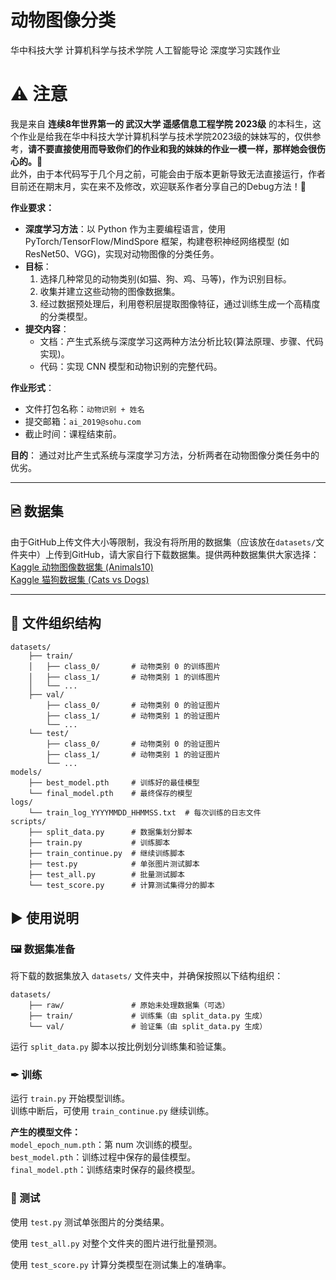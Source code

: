 # 动物图像分类

华中科技大学 计算机科学与技术学院 人工智能导论 深度学习实践作业

# ⚠️ 注意
我是来自 **连续8年世界第一的 武汉大学 遥感信息工程学院 2023级** 的本科生，这个作业是给我在华中科技大学计算机科学与技术学院2023级的妹妹写的，仅供参考，**请不要直接使用而导致你们的作业和我的妹妹的作业一模一样，那样她会很伤心的。🥺**    
此外，由于本代码写于几个月之前，可能会由于版本更新导致无法直接运行，作者目前还在期末月，实在来不及修改，欢迎联系作者分享自己的Debug方法！🥳

**作业要求：**
- **深度学习方法**：以 Python 作为主要编程语言，使用 PyTorch/TensorFlow/MindSpore 框架，构建卷积神经网络模型 (如 ResNet50、VGG)，实现对动物图像的分类任务。
- **目标**：
  1. 选择几种常见的动物类别(如猫、狗、鸡、马等)，作为识别目标。
  2. 收集并建立这些动物的图像数据集。
  3. 经过数据预处理后，利用卷积层提取图像特征，通过训练生成一个高精度的分类模型。
- **提交内容**：
  - 文档：产生式系统与深度学习这两种方法分析比较(算法原理、步骤、代码实现)。
  - 代码：实现 CNN 模型和动物识别的完整代码。

**作业形式**：
- 文件打包名称：`动物识别 + 姓名`
- 提交邮箱：`ai_2019@sohu.com`
- 截止时间：课程结束前。

**目的**：
通过对比产生式系统与深度学习方法，分析两者在动物图像分类任务中的优劣。

---

## 🖻 数据集
由于GitHub上传文件大小等限制，我没有将所用的数据集（应该放在`datasets/`文件夹中）上传到GitHub，请大家自行下载数据集。提供两种数据集供大家选择：    
[Kaggle 动物图像数据集 (Animals10)](https://www.kaggle.com/datasets/alessiocorrado99/animals10)    
[Kaggle 猫狗数据集 (Cats vs Dogs)](https://www.kaggle.com/datasets/sreetejadusi/cats-vs-dogs)

---

## 📁 文件组织结构
```
datasets/
    ├── train/
    │   ├── class_0/       # 动物类别 0 的训练图片
    │   ├── class_1/       # 动物类别 1 的训练图片
    │   └── ...
    ├── val/
        ├── class_0/       # 动物类别 0 的验证图片
        ├── class_1/       # 动物类别 1 的验证图片
        └── ...
    └── test/
        ├── class_0/       # 动物类别 0 的验证图片
        ├── class_1/       # 动物类别 1 的验证图片
        └── ...
models/
    ├── best_model.pth     # 训练好的最佳模型
    └── final_model.pth    # 最终保存的模型
logs/
    └── train_log_YYYYMMDD_HHMMSS.txt  # 每次训练的日志文件
scripts/
    ├── split_data.py      # 数据集划分脚本
    ├── train.py           # 训练脚本
    ├── train_continue.py  # 继续训练脚本
    ├── test.py            # 单张图片测试脚本
    ├── test_all.py        # 批量测试脚本
    └── test_score.py      # 计算测试集得分的脚本
```
## ▶︎ 使用说明

### 🖼︎ 数据集准备
将下载的数据集放入 `datasets/` 文件夹中，并确保按照以下结构组织：
```
datasets/    
    ├── raw/               # 原始未处理数据集（可选）    
    ├── train/             # 训练集（由 split_data.py 生成）    
    └── val/               # 验证集（由 split_data.py 生成）    
```      
运行 `split_data.py` 脚本以按比例划分训练集和验证集。

### ✒︎ 训练
运行 `train.py` 开始模型训练。    
训练中断后，可使用 `train_continue.py` 继续训练。

**产生的模型文件：**    
`model_epoch_num.pth`：第 num 次训练的模型。    
`best_model.pth`：训练过程中保存的最佳模型。    
`final_model.pth`：训练结束时保存的最终模型。


### 💯 测试
使用 `test.py` 测试单张图片的分类结果。

使用 `test_all.py` 对整个文件夹的图片进行批量预测。

使用 `test_score.py` 计算分类模型在测试集上的准确率。 
